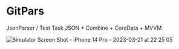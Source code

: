 # GitPars
JsonParser / Test Task
JSON + Combine + CoreData + MVVM

![Simulator Screen Shot - iPhone 14 Pro - 2023-03-21 at 22 25 05](https://user-images.githubusercontent.com/110239763/226732286-100b7bc4-3de9-4810-9632-cfe14761514c.png)
